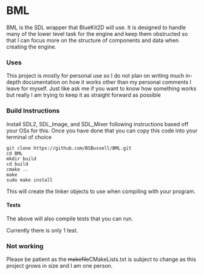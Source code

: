 # BML

BML is the SDL wrapper that BlueKit2D will use. It is designed to handle many of the lower level task for the engine and keep them obstructed so that I can focus more on the structure of components and data when creating the engine.

### Uses
This project is mostly for personal use so I do not plan on writing much in-depth documentation on how it works other than my personal comments I leave for myself. Just like ask me if you want to know how something works but really I am trying to keep it as straight forward as possible

### Build Instructions
Install SDL2, SDL_Image, and SDL_Mixer following instructions based off your OSs for this.
Once you have done that you can copy this code into your terminal of choice

```
git clone https://github.com/BSBussell/BML.git
cd BML
mkdir build
cd build
cmake ..
make
sudo make install
```

This will create the linker objects to use when compiling with your program.

#### Tests
The above will also compile tests that you can run.

Currently there is only 1 test. 

### Not working
Please be patient as the ~~makefile~~CMakeLists.txt is subject to change as this project grows in size and I am one person.
